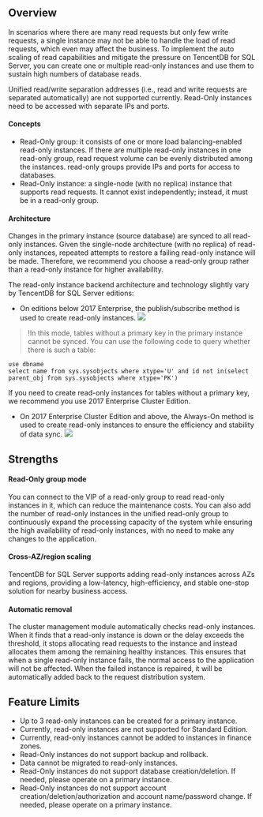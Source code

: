 
## Overview
In scenarios where there are many read requests but only few write requests, a single instance may not be able to handle the load of read requests, which even may affect the business. To implement the auto scaling of read capabilities and mitigate the pressure on TencentDB for SQL Server, you can create one or multiple read-only instances and use them to sustain high numbers of database reads.

Unified read/write separation addresses (i.e., read and write requests are separated automatically) are not supported currently. Read-Only instances need to be accessed with separate IPs and ports.

#### Concepts
- Read-Only group: it consists of one or more load balancing-enabled read-only instances. If there are multiple read-only instances in one read-only group, read request volume can be evenly distributed among the instances. read-only groups provide IPs and ports for access to databases.
- Read-Only instance: a single-node (with no replica) instance that supports read requests. It cannot exist independently; instead, it must be in a read-only group.

#### Architecture
Changes in the primary instance (source database) are synced to all read-only instances. Given the single-node architecture (with no replica) of read-only instances, repeated attempts to restore a failing read-only instance will be made. Therefore, we recommend you choose a read-only group rather than a read-only instance for higher availability.

The read-only instance backend architecture and technology slightly vary by TencentDB for SQL Server editions:
- On editions below 2017 Enterprise, the publish/subscribe method is used to create read-only instances.
![](https://qcloudimg.tencent-cloud.cn/raw/8da3f1fd5e18cd5ab42f9c2d7731ebda.png)
>!In this mode, tables without a primary key in the primary instance cannot be synced. You can use the following code to query whether there is such a table:
```
use dbname
select name from sys.sysobjects where xtype='U' and id not in(select parent_obj from sys.sysobjects where xtype='PK')
```
If you need to create read-only instances for tables without a primary key, we recommend you use 2017 Enterprise Cluster Edition.
- On 2017 Enterprise Cluster Edition and above, the Always-On method is used to create read-only instances to ensure the efficiency and stability of data sync.
![](https://qcloudimg.tencent-cloud.cn/raw/c3cee7a40aad567b1bb56811f88d6785.png)


## Strengths
#### Read-Only group mode
You can connect to the VIP of a read-only group to read read-only instances in it, which can reduce the maintenance costs. You can also add the number of read-only instances in the unified read-only group to continuously expand the processing capacity of the system while ensuring the high availability of read-only instances, with no need to make any changes to the application.

#### Cross-AZ/region scaling
TencentDB for SQL Server supports adding read-only instances across AZs and regions, providing a low-latency, high-efficiency, and stable one-stop solution for nearby business access.

#### Automatic removal
The cluster management module automatically checks read-only instances. When it finds that a read-only instance is down or the delay exceeds the threshold, it stops allocating read requests to the instance and instead allocates them among the remaining healthy instances. This ensures that when a single read-only instance fails, the normal access to the application will not be affected. When the failed instance is repaired, it will be automatically added back to the request distribution system.


## Feature Limits
- Up to 3 read-only instances can be created for a primary instance.
- Currently, read-only instances are not supported for Standard Edition.
- Currently, read-only instances cannot be added to instances in finance zones.
- Read-Only instances do not support backup and rollback.
- Data cannot be migrated to read-only instances.
- Read-Only instances do not support database creation/deletion. If needed, please operate on a primary instance.
- Read-Only instances do not support account creation/deletion/authorization and account name/password change. If needed, please operate on a primary instance.
